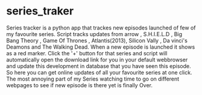 series_traker
=============
Series tracker is a python app that trackes new episodes launched of few of my favourite series.
Script tracks updates from arrow , S.H.I.E.L.D , Big Bang Theory , Game Of Thrones , Atlantis(2013), Silicon Vally , Da vinci's Deamons and The Walking Dead.
When a new episode is launched it shows as a red marker.
Click the '+' button for that series and script will automatically open the download link for you in your default webbrowser and update this development in database that you have seen this episode.
So here you can get online updates of all your favourite series at one click.
The most annoying part of my Series watching time to go on different webpages to see if new episode is there yet is finally Over.
